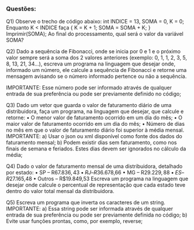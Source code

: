 ### Questões:

Q1) Observe o trecho de código abaixo: int INDICE = 13, SOMA = 0, K = 0; Enquanto K < INDICE faça { K = K + 1; SOMA = SOMA + K; } Imprimir(SOMA); Ao final do processamento, qual será o valor da variável SOMA?

Q2) Dado a sequência de Fibonacci, onde se inicia por 0 e 1 e o próximo valor sempre será a soma dos 2 valores anteriores (exemplo: 0, 1, 1, 2, 3, 5, 8, 13, 21, 34...), escreva um programa na linguagem que desejar onde, informado um número, ele calcule a sequência de Fibonacci e retorne uma mensagem avisando se o número informado pertence ou não a sequência.

IMPORTANTE: Esse número pode ser informado através de qualquer entrada de sua preferência ou pode ser previamente definido no código;

Q3) Dado um vetor que guarda o valor de faturamento diário de uma distribuidora, faça um programa, na linguagem que desejar, que calcule e retorne: • O menor valor de faturamento ocorrido em um dia do mês; • O maior valor de faturamento ocorrido em um dia do mês; • Número de dias no mês em que o valor de faturamento diário foi superior à média mensal.
IMPORTANTE: a) Usar o json ou xml disponível como fonte dos dados do faturamento mensal; b) Podem existir dias sem faturamento, como nos finais de semana e feriados. Estes dias devem ser ignorados no cálculo da média;

Q4) Dado o valor de faturamento mensal de uma distribuidora, detalhado por estado: • SP – R$67.836,43 • RJ – R$36.678,66 • MG – R$29.229,88 • ES – R$27.165,48 • Outros – R$19.849,53
Escreva um programa na linguagem que desejar onde calcule o percentual de representação que cada estado teve dentro do valor total mensal da distribuidora.  

Q5) Escreva um programa que inverta os caracteres de um string.
IMPORTANTE: a) Essa string pode ser informada através de qualquer entrada de sua preferência ou pode ser previamente definida no código; b) Evite usar funções prontas, como, por exemplo, reverse;
